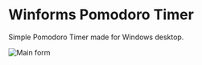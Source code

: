 # Winforms Pomodoro Timer
Simple Pomodoro Timer made for Windows desktop. 

![Main form](https://i.imgur.com/xqlVbmD.png)
